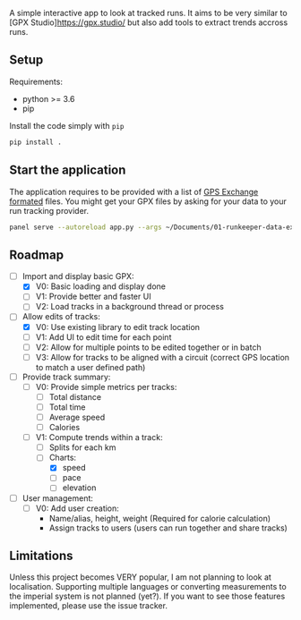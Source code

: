 A simple interactive app to look at tracked runs. It aims to be very similar to [GPX Studio]https://gpx.studio/ but also add tools to extract trends accross runs.

Setup
-----

Requirements:
- python >= 3.6
- pip

Install the code simply with `pip`

```bash
pip install .
```

Start the application
---------------------

The application requires to be provided with a list of [GPS Exchange formated](https://en.wikipedia.org/wiki/GPS_Exchange_Format) files. You might get your GPX files by asking for your data to your run tracking provider.

```bash
panel serve --autoreload app.py --args ~/Documents/01-runkeeper-data-export/*.gpx
```

Roadmap
-------

- [ ] Import and display basic GPX:
    - [x] V0: Basic loading and display done
    - [ ] V1: Provide better and faster UI
    - [ ] V2: Load tracks in a background thread or process
- [ ] Allow edits of tracks:
    - [x] V0: Use existing library to edit track location
    - [ ] V1: Add UI to edit time for each point
    - [ ] V2: Allow for multiple points to be edited together or in batch
    - [ ] V3: Allow for tracks to be aligned with a circuit (correct GPS location to match a user defined path)
- [ ] Provide track summary:
    - [ ] V0: Provide simple metrics per tracks:
        - [ ] Total distance
        - [ ] Total time
        - [ ] Average speed
        - [ ] Calories
    - [ ] V1: Compute trends within a track:
        - [ ] Splits for each km
        - [ ] Charts:
            - [x] speed
            - [ ] pace
            - [ ] elevation
- [ ] User management:
    - [ ] V0: Add user creation:
        - Name/alias, height, weight (Required for calorie calculation)
        - Assign tracks to users (users can run together and share tracks)


Limitations
-----------

Unless this project becomes VERY popular, I am not planning to look at localisation. Supporting multiple languages or converting measurements to the imperial system is not planned (yet?). If you want to see those features implemented, please use the issue tracker.
